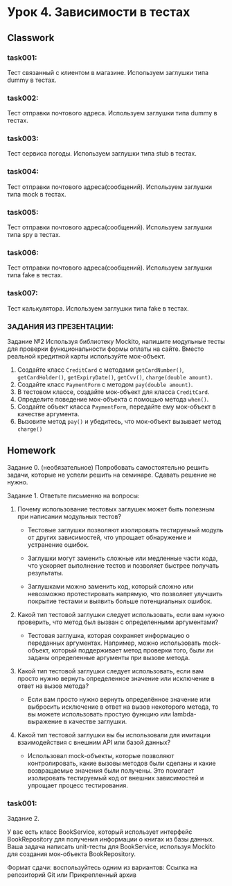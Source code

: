 # Урок 4. Зависимости в тестах
## Classwork
### task001:
Тест связанный с клиентом в магазине.
Используем заглушки типа dummy в тестах.

### task002:
Тест отправки почтового адреса.
Используем заглушки типа dummy в тестах.

### task003:
Тест сервиса погоды.
Используем заглушки типа stub в тестах.

### task004:
Тест отправки почтового адреса(сообщений).
Используем заглушки типа mock в тестах.

### task005:
Тест отправки почтового адреса(сообщений).
Используем заглушки типа spy в тестах.

### task006:
Тест отправки почтового адреса(сообщений).
Используем заглушки типа fake в тестах.

### task007:
Тест калькулятора.
Используем заглушки типа fake в тестах.

### ЗАДАНИЯ ИЗ ПРЕЗЕНТАЦИИ:
Задание №2
Используя библиотеку Mockito, напишите модульные тесты для проверки функциональности формы
оплаты на сайте. Вместо реальной кредитной карты используйте мок-объект.
1. Создайте класс `CreditCard` с методами `getCardNumber()`, `getCardHolder()`,
   `getExpiryDate()`, `getCvv()`, `charge(double amount)`.
2. Создайте класс `PaymentForm` с методом `pay(double amount)`.
3. В тестовом классе, создайте мок-объект для класса `CreditCard`.
4. Определите поведение мок-объекта с помощью метода `when()`.
5. Создайте объект класса `PaymentForm`, передайте ему мок-объект в качестве аргумента.
6. Вызовите метод `pay()` и убедитесь, что мок-объект вызывает метод `charge()`

## Homework
Задание 0. (необязательное) Попробовать самостоятельно решить задачи, которые не успели решить на семинаре. 
Сдавать решение не нужно.

Задание 1. Ответьте письменно на вопросы:

1) Почему использование тестовых заглушек может быть полезным при написании модульных тестов?
   - Тестовые заглушки позволяют изолировать тестируемый модуль от других зависимостей, что упрощает обнаружение и 
   устранение ошибок.

   - Заглушки могут заменить сложные или медленные части кода, что ускоряет выполнение тестов и позволяет быстрее 
   получать результаты.

   - Заглушками можно заменить код, который сложно или невозможно протестировать напрямую, что позволяет улучшить 
   покрытие тестами и выявить больше потенциальных ошибок.

2) Какой тип тестовой заглушки следует использовать, если вам нужно проверить, что метод был вызван с определенными 
аргументами?
   - Тестовая заглушка, которая сохраняет информацию о переданных аргументах. Например, можно использовать mock-объект, 
   который поддерживает метод проверки того, были ли заданы определенные аргументы при вызове метода.

3) Какой тип тестовой заглушки следует использовать, если вам просто нужно вернуть определенное значение или исключение 
в ответ на вызов метода?
   - Если вам просто нужно вернуть определённое значение или выбросить исключение в ответ на вызов некоторого метода, 
   то вы можете использовать простую функцию или lambda-выражение в качестве заглушки.

4) Какой тип тестовой заглушки вы бы использовали для имитации взаимодействия с внешним API или базой данных?
   - Использовал mock-объекты, которые позволяют контролировать, какие вызовы методов были сделаны и какие возвращаемые 
   значения были получены. Это помогает изолировать тестируемый код от внешних зависимостей и упрощает процесс 
   тестирования.
### task001:
Задание 2.

У вас есть класс BookService, который использует интерфейс BookRepository для получения информации о книгах из базы данных. Ваша задача написать unit-тесты для BookService, используя Mockito для создания мок-объекта BookRepository.

Формат сдачи: воспользуйтесь одним из вариантов: Ссылка на репозиторий Git или Прикрепленный архив
